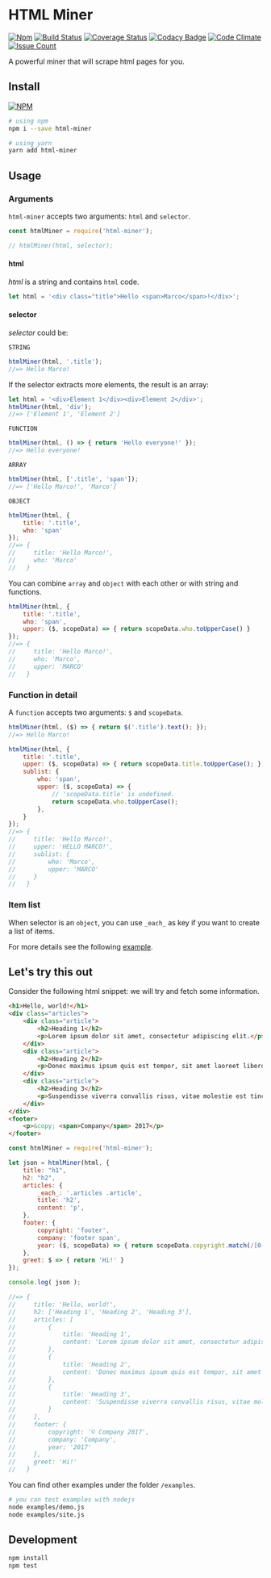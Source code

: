 HTML Miner
==========

[![Npm](https://img.shields.io/npm/v/html-miner.svg)](https://www.npmjs.com/package/html-miner)
[![Build Status](https://travis-ci.org/marcomontalbano/html-miner.svg?branch=master)](https://travis-ci.org/marcomontalbano/html-miner)
[![Coverage Status](https://coveralls.io/repos/github/marcomontalbano/html-miner/badge.svg?branch=master)](https://coveralls.io/github/marcomontalbano/html-miner?branch=master)
[![Codacy Badge](https://api.codacy.com/project/badge/Grade/b9430880d9994818b4e32d5ba024ba5c)](https://www.codacy.com/app/marcomontalbano/html-miner?utm_source=github.com&amp;utm_medium=referral&amp;utm_content=marcomontalbano/html-miner&amp;utm_campaign=Badge_Grade)
[![Code Climate](https://codeclimate.com/github/marcomontalbano/html-miner/badges/gpa.svg)](https://codeclimate.com/github/marcomontalbano/html-miner)
[![Issue Count](https://codeclimate.com/github/marcomontalbano/html-miner/badges/issue_count.svg)](https://codeclimate.com/github/marcomontalbano/html-miner/issues)

A powerful miner that will scrape html pages for you.

## Install

[![NPM](https://nodei.co/npm/html-miner.png)](https://nodei.co/npm/html-miner/)

```sh
# using npm
npm i --save html-miner

# using yarn
yarn add html-miner
```


## Usage

### Arguments

`html-miner` accepts two arguments: `html` and `selector`.

```js
const htmlMiner = require('html-miner');

// htmlMiner(html, selector);
```

#### html

_html_ is a string and contains `html` code.

```js
let html = '<div class="title">Hello <span>Marco</span>!</div>';
```

#### selector

_selector_ could be:

`STRING`

```js
htmlMiner(html, '.title');
//=> Hello Marco!
```

If the selector extracts more elements, the result is an array:

```js
let html = '<div>Element 1</div><div>Element 2</div>';
htmlMiner(html, 'div');
//=> ['Element 1', 'Element 2']
```

`FUNCTION`

```js
htmlMiner(html, () => { return 'Hello everyone!' });
//=> Hello everyone!
```

`ARRAY`

```js
htmlMiner(html, ['.title', 'span']);
//=> ['Hello Marco!', 'Marco']
```

`OBJECT`

```js
htmlMiner(html, {
    title: '.title',
    who: 'span'
});
//=> {
//     title: 'Hello Marco!',
//     who: 'Marco'
//   }
```

You can combine `array` and `object` with each other or with string and functions.

```js
htmlMiner(html, {
    title: '.title',
    who: 'span',
    upper: ($, scopeData) => { return scopeData.who.toUpperCase() }
});
//=> {
//     title: 'Hello Marco!',
//     who: 'Marco',
//     upper: 'MARCO'
//   }
```

### Function in detail

A `function` accepts two arguments: `$` and `scopeData`.

```js
htmlMiner(html, ($) => { return $('.title').text(); });
//=> Hello Marco!
```

```js
htmlMiner(html, {
    title: '.title',
    upper: ($, scopeData) => { return scopeData.title.toUpperCase(); },
    sublist: {
        who: 'span',
        upper: ($, scopeData) => {
            // 'scopeData.title' is undefined.
            return scopeData.who.toUpperCase();
        },
    }
});
//=> {
//     title: 'Hello Marco!',
//     upper: 'HELLO MARCO!',
//     sublist: {
//         who: 'Marco',
//         upper: 'MARCO'
//     }
//   }
```

### Item list

When selector is an `object`, you can use `_each_` as key if you want to create a list of items.

For more details see the following [example](#lets-try-this-out).


## Let's try this out

Consider the following html snippet: we will try and fetch some information.

```html
<h1>Hello, world!</h1>
<div class="articles">
    <div class="article">
        <h2>Heading 1</h2>
        <p>Lorem ipsum dolor sit amet, consectetur adipiscing elit.</p>
    </div>
    <div class="article">
        <h2>Heading 2</h2>
        <p>Donec maximus ipsum quis est tempor, sit amet laoreet libero bibendum.</p>
    </div>
    <div class="article">
        <h2>Heading 3</h2>
        <p>Suspendisse viverra convallis risus, vitae molestie est tincidunt eget.</p>
    </div>
</div>
<footer>
    <p>&copy; <span>Company</span> 2017</p>
</footer>
```

```js
const htmlMiner = require('html-miner');

let json = htmlMiner(html, {
    title: "h1",
    h2: "h2",
    articles: {
        _each_: '.articles .article',
        title: 'h2',
        content: 'p',
    },
    footer: {
        copyright: 'footer',
        company: 'footer span',
        year: ($, scopeData) => { return scopeData.copyright.match(/[0-9]+/)[0] },
    },
    greet: $ => { return 'Hi!' }
});

console.log( json );

//=> {
//     title: 'Hello, world!',
//     h2: ['Heading 1', 'Heading 2', 'Heading 3'],
//     articles: [
//         {
//             title: 'Heading 1',
//             content: 'Lorem ipsum dolor sit amet, consectetur adipiscing elit.',
//         },
//         {
//             title: 'Heading 2',
//             content: 'Donec maximus ipsum quis est tempor, sit amet laoreet libero bibendum.',
//         },
//         {
//             title: 'Heading 3',
//             content: 'Suspendisse viverra convallis risus, vitae molestie est tincidunt eget.',
//         }
//     ],
//     footer: {
//         copyright: '© Company 2017',
//         company: 'Company',
//         year: '2017'
//     },
//     greet: 'Hi!'
//   }

```

You can find other examples under the folder `/examples`.

```sh
# you can test examples with nodejs
node examples/demo.js
node examples/site.js
```


## Development

```sh
npm install
npm test
```
